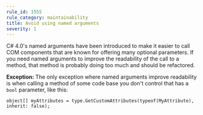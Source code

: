 ```yaml
---
rule_id: 1555
rule_category: maintainability
title: Avoid using named arguments
severity: 1
---
```

C# 4.0's named arguments have been introduced to make it easier to call COM components that are known for offering many optional parameters. If you need named arguments to improve the readability of the call to a method, that method is probably doing too much and should be refactored.

**Exception:** The only exception where named arguments improve readability is when calling a method of some code base you don't control that has a `bool` parameter, like this:

	object[] myAttributes = type.GetCustomAttributes(typeof(MyAttribute), inherit: false);
